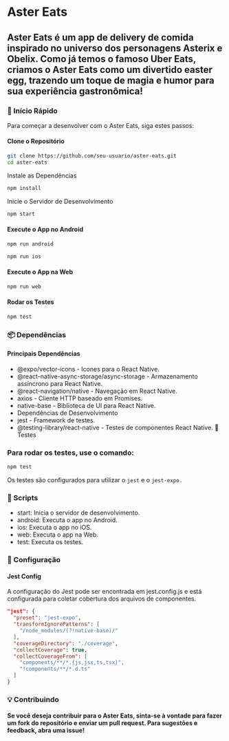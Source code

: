 # Aster Eats

## Aster Eats é um app de delivery de comida inspirado no universo dos personagens Asterix e Obelix. Como já temos o famoso Uber Eats, criamos o Aster Eats como um divertido easter egg, trazendo um toque de magia e humor para sua experiência gastronômica!

### 🚀 Início Rápido

Para começar a desenvolver com o Aster Eats, siga estes passos:

#### Clone o Repositório

```bash
git clone https://github.com/seu-usuario/aster-eats.git
cd aster-eats
```

Instale as Dependências

```bash
npm install
```

Inicie o Servidor de Desenvolvimento

```bash
npm start
```

#### Execute o App no Android

```bash
npm run android
```

```bash
npm run ios
```

#### Execute o App na Web

```bash
npm run web
```

#### Rodar os Testes

```bash
npm test
```

### 📦 Dependências

#### Principais Dependências

- @expo/vector-icons - Icones para o React Native.
- @react-native-async-storage/async-storage - Armazenamento assíncrono para React Native.
- @react-navigation/native - Navegação em React Native.
- axios - Cliente HTTP baseado em Promises.
- native-base - Biblioteca de UI para React Native.
- Dependências de Desenvolvimento
- jest - Framework de testes.
- @testing-library/react-native - Testes de componentes React Native.
  🧪 Testes

### Para rodar os testes, use o comando:

```bash
npm test
```

Os testes são configurados para utilizar o `jest` e o `jest-expo.`

### 📝 Scripts

- start: Inicia o servidor de desenvolvimento.
- android: Executa o app no Android.
- ios: Executa o app no iOS.
- web: Executa o app na Web.
- test: Executa os testes.

### 🔧 Configuração

#### Jest Config

A configuração do Jest pode ser encontrada em jest.config.js e está configurada para coletar cobertura dos arquivos de componentes.

```json
"jest": {
  "preset": "jest-expo",
  "transformIgnorePatterns": [
    "/node_modules/(?!native-base)/"
  ],
  "coverageDirectory": "./coverage",
  "collectCoverage": true,
  "collectCoverageFrom": [
    "components/**/*.{js,jsx,ts,tsx}",
    "!components/**/*.d.ts"
  ]
}
```

### 💡 Contribuindo

#### Se você deseja contribuir para o Aster Eats, sinta-se à vontade para fazer um fork do repositório e enviar um pull request. Para sugestões e feedback, abra uma issue!
